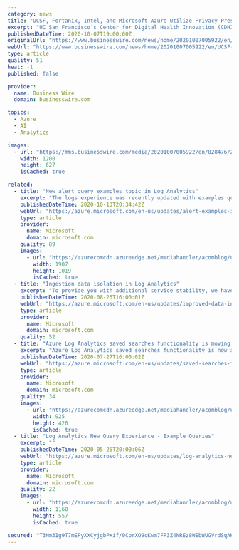 ```yaml
---
category: news
title: "UCSF, Fortanix, Intel, and Microsoft Azure Utilize Privacy-Preserving Analytics to Accelerate AI in Healthcare"
excerpt: "UC San Francisco’s Center for Digital Health Innovation (CDHI), Fortanix, Intel, and Microsoft Azure today have formed a collaboration to establish a confidential computing platform with privacy-preserving analytics to accelerate the development and validation of clinical algorithms."
publishedDateTime: 2020-10-07T19:00:00Z
originalUrl: "https://www.businesswire.com/news/home/20201007005922/en/UCSF-Fortanix-Intel-and-Microsoft-Azure-Utilize-Privacy-Preserving-Analytics-to-Accelerate-AI-in-Healthcare/?feedref=JjAwJuNHiystnCoBq_hl-YChnX-dlxR7bnql9VXy9e5cS3CA0Bo2lHArOQl-PHrIrCOi9QzgjCezTS3Nw_X6kJUrpSBm-Hav1w-UkdSlG3k-cHwnfBrk8h_RXgEUlyPTLkaZDLiczsahzEklD3R10Q%3D%3D"
webUrl: "https://www.businesswire.com/news/home/20201007005922/en/UCSF-Fortanix-Intel-and-Microsoft-Azure-Utilize-Privacy-Preserving-Analytics-to-Accelerate-AI-in-Healthcare/?feedref=JjAwJuNHiystnCoBq_hl-YChnX-dlxR7bnql9VXy9e5cS3CA0Bo2lHArOQl-PHrIrCOi9QzgjCezTS3Nw_X6kJUrpSBm-Hav1w-UkdSlG3k-cHwnfBrk8h_RXgEUlyPTLkaZDLiczsahzEklD3R10Q%3D%3D"
type: article
quality: 51
heat: -1
published: false

provider:
  name: Business Wire
  domain: businesswire.com

topics:
  - Azure
  - AI
  - Analytics

images:
  - url: "https://mms.businesswire.com/media/20201007005922/en/828476/23/UCSF_sig_navy_RGB.jpg"
    width: 1200
    height: 627
    isCached: true

related:
  - title: "New alert query examples topic in Log Analytics"
    excerpt: "The logs experience was recently updated with examples queries for common log alerts."
    publishedDateTime: 2020-10-13T20:34:42Z
    webUrl: "https://azure.microsoft.com/en-us/updates/alert-examples-in-logs/"
    type: article
    provider:
      name: Microsoft
      domain: microsoft.com
    quality: 89
    images:
      - url: "https://azurecomcdn.azureedge.net/mediahandler/acomblog/updates/UpdatesV2/blog/e5d2dc9a-2689-438b-829d-6c5106b14d71.gif"
        width: 1907
        height: 1019
        isCached: true
  - title: "Ingestion data isolation in Log Analytics"
    excerpt: "To provide you with additional service stability, we have added the ingestion volume rate limit to additional Log Analytics data sources including Diagnostic Settings, agents, and data collector API."
    publishedDateTime: 2020-08-26T16:00:01Z
    webUrl: "https://azure.microsoft.com/en-us/updates/improved-data-ingestion-isolation-in-log-analytics/"
    type: article
    provider:
      name: Microsoft
      domain: microsoft.com
    quality: 52
  - title: "Azure Log Analytics saved searches functionality is moving to query explorer"
    excerpt: "Azure Log Analytics saved searches functionality is now available in query explorer. "
    publishedDateTime: 2020-07-27T16:00:02Z
    webUrl: "https://azure.microsoft.com/en-us/updates/saved-searches-functionality-is-moving-to-query-explorer/"
    type: article
    provider:
      name: Microsoft
      domain: microsoft.com
    quality: 34
    images:
      - url: "https://azurecomcdn.azureedge.net/mediahandler/acomblog/updates/UpdatesV2/blog/5693d9d5-fd5f-4037-8747-aca13db4934b.png"
        width: 925
        height: 426
        isCached: true
  - title: "Log Analytics New Query Experience - Example Queries"
    excerpt: ""
    publishedDateTime: 2020-05-26T20:00:06Z
    webUrl: "https://azure.microsoft.com/en-us/updates/log-analytics-new-query-experience-example-queries/"
    type: article
    provider:
      name: Microsoft
      domain: microsoft.com
    quality: 22
    images:
      - url: "https://azurecomcdn.azureedge.net/mediahandler/acomblog/updates/UpdatesV2/blog/50a5d557-e0aa-4ca9-8bd6-b04d1d84c64b.png"
        width: 1160
        height: 557
        isCached: true

secured: "T3Nm3Ig9T7mEPyXXCyjgbP+if/0CprXO9cKwm7FP3Z4NREz8WEbWUGVrdSqAKbU6mYmFpCmV4j/RG0uAUooU+1BXKha64v8JxsaSNMprhn8QGTTQ1gSQaqKkCAK3IoZxW29YHOpjnXKxluzMtzN5NqiV5mFWcgH+ZHsrA236NQKvH5l0ZDiR3XQfdEh/ArleOX8TWz+NAQmsz2BsZuDK6j0ao4ZrJyGce449N8/s7T/GtiKtUux22e6OSWntrf6qHBuvfLU7ojdeE0PwAm2hxbdhSJJh91Muj1UIlen+os7c0ai3Sx2h/cxHoJ6YebWFrgPeB3KPcu2n6pTJoxX98Q5/byREDMW/OwDkdfWdvgo=;NRekfOr+J/o0eYkOYxcbHA=="
---
```


